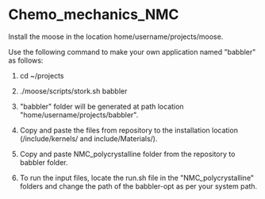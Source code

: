 # Chemo_mechanics_NMC

Install the moose in the location home/username/projects/moose.

Use the following command to make your own application named "babbler" as follows:

1. cd ~/projects

2. ./moose/scripts/stork.sh babbler

3. "babbler" folder will be generated at path location "home/username/projects/babbler".

4. Copy and paste the files from repository to the installation location (/include/kernels/ and include/Materials/).

7. Copy and paste NMC_polycrystalline folder from the repository to babbler folder.

8. To run the input files, locate the run.sh file in the "NMC_polycrystalline" folders and change the path of the babbler-opt as per your system path.
